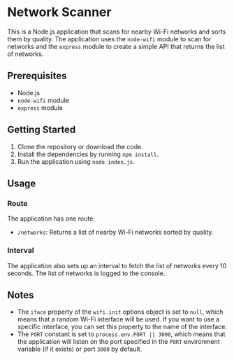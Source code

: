 # Network Scanner

This is a Node.js application that scans for nearby Wi-Fi networks and sorts them by quality. The application uses the `node-wifi` module to scan for networks and the `express` module to create a simple API that returns the list of networks.

## Prerequisites

- Node.js
- `node-wifi` module
- `express` module

## Getting Started

1. Clone the repository or download the code.
2. Install the dependencies by running `npm install`.
3. Run the application using `node index.js`.

## Usage

### Route

The application has one route:

- `/networks`: Returns a list of nearby Wi-Fi networks sorted by quality.

### Interval

The application also sets up an interval to fetch the list of networks every 10 seconds. The list of networks is logged to the console.

## Notes

- The `iface` property of the `wifi.init` options object is set to `null`, which means that a random Wi-Fi interface will be used. If you want to use a specific interface, you can set this property to the name of the interface.
- The `PORT` constant is set to `process.env.PORT || 3000`, which means that the application will listen on the port specified in the `PORT` environment variable (if it exists) or port `3000` by default.
